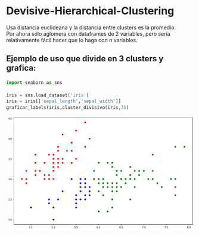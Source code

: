 # Devisive-Hierarchical-Clustering
Usa distancia euclideana y la distancia entre clusters es la promedio.     
Por ahora sólo aglomera con dataframes de 2 variables, pero sería relativamente fácil hacer que lo haga con n variables.

## Ejemplo de uso que divide en 3 clusters y grafica:

```py
import seaborn as sns

iris = sns.load_dataset('iris')
iris = iris[['sepal_length','sepal_width']]
graficar_labels(iris,cluster_divisivo(iris,3))
```
![](https://github.com/JavoJavo/Devisive-Hierarchical-Clustering/blob/main/iris_k3.png)


